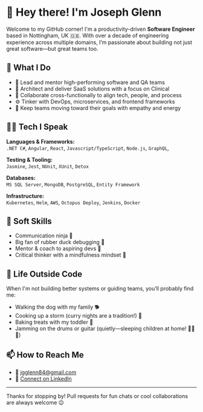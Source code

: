 # 👋 Hey there! I'm Joseph Glenn

Welcome to my GitHub corner! I'm a productivity-driven **Software Engineer** based in Nottingham, UK 🇬🇧. With over a decade of engineering experience across multiple domains, I’m passionate about building not just great software—but great teams too.

## 🚀 What I Do

- 🧠 Lead and mentor high-performing software and QA teams
- 🔧 Architect and deliver SaaS solutions with a focus on Clinical
- 🤝 Collaborate cross-functionally to align tech, people, and process
- ⚙️ Tinker with DevOps, microservices, and frontend frameworks
- 🎯 Keep teams moving toward their goals with empathy and energy

## 👨‍💻 Tech I Speak

**Languages & Frameworks:**  
`.NET C#`, `Angular`, `React`, `Javascript/TypeScript`, `Node.js`, `GraphQL`,

**Testing & Tooling:**  
`Jasmine`, `Jest`, `NUnit`, `XUnit`, `Detox`

**Databases:**  
`MS SQL Server`, `MongoDB`, `PostgreSQL`, `Entity Framework`

**Infrastructure:**  
`Kubernetes`, `Helm`, `AWS`, `Octopus Deploy`, `Jenkins`, `Docker`

## 🧠 Soft Skills

- Communication ninja 🥷  
- Big fan of rubber duck debugging 🦆  
- Mentor & coach to aspiring devs 💬  
- Critical thinker with a mindfulness mindset 🧘  

## 🏡 Life Outside Code

When I'm not building better systems or guiding teams, you’ll probably find me:
- Walking the dog with my family 🐕
- Cooking up a storm (curry nights are a tradition!) 🍛
- Baking treats with my toddler 🍪
- Jamming on the drums or guitar (quietly—sleeping children at home! 🥁🎸👶)

## 📫 How to Reach Me

- 📧 [jgglenn84@gmail.com](mailto:jgglenn84@gmail.com)
- 💼 [Connect on LinkedIn](https://www.linkedin.com/in/joseph-glenn-software-engineer/)

---

Thanks for stopping by! Pull requests for fun chats or cool collaborations are always welcome 😉
